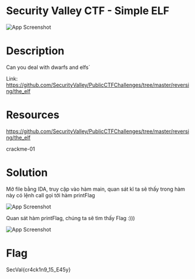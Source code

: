 # Security Valley CTF - Simple ELF

![App Screenshot](https://github.com/shiroyagi4777/Security-Valley-CTF/blob/da8f13133c0dc5b9b9272339fe1aef4977795a8f/Reverse/%20Simple%20ELF/Image/Screenshot%202023-06-17%20152751.png)

# Description

Can you deal with dwarfs and elfs`

Link: https://github.com/SecurityValley/PublicCTFChallenges/tree/master/reversing/the_elf

# Resources

https://github.com/SecurityValley/PublicCTFChallenges/tree/master/reversing/the_elf

crackme-01

# Solution

Mở file bằng IDA, truy cập vào hàm main, quan sát kĩ ta sẽ thấy trong hàm này có lệnh call gọi tới hàm printFlag

![App Screenshot](https://github.com/shiroyagi4777/Security-Valley-CTF/blob/da8f13133c0dc5b9b9272339fe1aef4977795a8f/Reverse/%20Simple%20ELF/Image/1.png)

Quan sát hàm printFlag, chúng ta sẽ tìm thấy Flag :)))

![App Screenshot](https://github.com/shiroyagi4777/Security-Valley-CTF/blob/da8f13133c0dc5b9b9272339fe1aef4977795a8f/Reverse/%20Simple%20ELF/Image/2.png)

# Flag

SecVal{cr4ck1n9_15_E45y}

